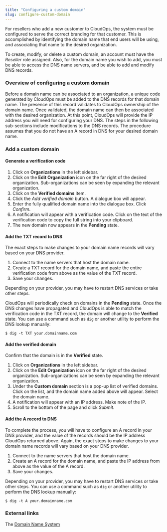 ```yaml
---
title: "Configuring a custom domain"
slug: configure-custom-domain
---
```



For resellers who add a new customer to CloudOps, the system must be configured to serve the correct branding for that customer.  This is accomplished by identifying the domain name that end users will be using, and associating that name to the desired organization.

To create, modify, or delete a custom domain, an account must have the *Reseller* role assigned.  Also, for the domain name you wish to add, you must be able to access the DNS name servers, and be able to add and modify DNS records.

### Overview of configuring a custom domain

Before a domain name can be associated to an organization, a unique code generated by CloudOps must be added to the DNS records for that domain name.  The presence of this record validates to CloudOps ownership of the domain name.  Once validated, the domain name can then be associated with the desired organization.  At this point, CloudOps will provide the IP address you will need for configuring your DNS.  The steps in the following sub-sections include modifications to the DNS records.  The procedure assumes that you do not have an A record in DNS for your desired domain name.

### Add a custom domain

#### Generate a verification code

1. Click on **Organizations** in the left sidebar.
1. Click on the **Edit Organization** icon on the far right of the desired organization.  Sub-organizations can be seen by expanding the relevant organization.
1. Click on the **Verified domains** item.
1. Click the *Add verified domain* button.  A dialogue box will appear.
1. Enter the fully qualified domain name into the dialogue box.  Click *Confirm*.
1. A notification will appear with a verification code.  Click on the text of the verification code to copy the full string into your clipboard.
1. The new domain now appears in the **Pending** state.

#### Add the TXT record to DNS

The exact steps to make changes to your domain name records will vary based on your DNS provider.

1. Connect to the name servers that host the domain name.
1. Create a TXT record for the domain name, and paste the entire verification code from above as the value of the TXT record.
1. Save your changes.

Depending on your provider, you may have to restart DNS services or take other steps.  

CloudOps will periodically check on domains in the **Pending** state.  Once the DNS changes have propagated and CloudOps is able to match the verification code in the TXT record, the domain will change to the **Verified** state.  You can use a command such as `dig` or another utility to perform the DNS lookup manually:

```
$ dig -t TXT your.domainname.com
```

#### Add the verified domain

Confirm that the domain is in the **Verified** state.

1. Click on **Organizations** in the left sidebar.
1. Click on the **Edit Organization** icon on the far right of the desired organization.  Sub-organizations can be seen by expanding the relevant organization.
1. Under the **Custom domain** section is a pop-up list of verified domains.  Click on the list, and the domain name added above will appear.  Select the domain name.
1. A notification will appear with an IP address.  Make note of the IP.
1. Scroll to the bottom of the page and click *Submit*.

#### Add the A record to DNS

To complete the process, you will have to configure an A record in your DNS provider, and the value of the records should be the IP address CloudOps returned above.  Again, the exact steps to make changes to your domain name records will vary based on your DNS provider.

1. Connect to the name servers that host the domain name.
1. Create an A record for the domain name, and paste the IP address from above as the value of the A record.
1. Save your changes.

Depending on your provider, you may have to restart DNS services or take other steps.  You can use a command such as `dig` or another utility to perform the DNS lookup manually:

```
$ dig -t A your.domainname.com
```

### External links

The [Domain Name System](https://en.wikipedia.org/wiki/Domain_Name_System)

